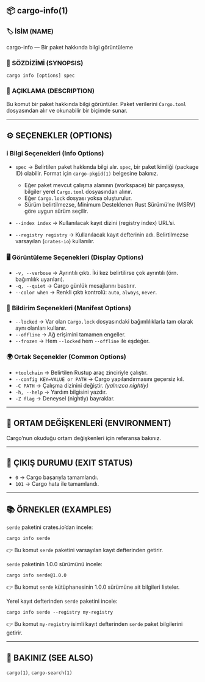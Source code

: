 ## 📦 cargo-info(1)

### 🏷️ İSİM (NAME)

cargo-info — Bir paket hakkında bilgi görüntüleme

### 📌 SÖZDİZİMİ (SYNOPSIS)

```
cargo info [options] spec
```

### 📝 AÇIKLAMA (DESCRIPTION)

Bu komut bir paket hakkında bilgi görüntüler. Paket verilerini `Cargo.toml` dosyasından alır ve okunabilir bir biçimde sunar.

---

## ⚙️ SEÇENEKLER (OPTIONS)

### ℹ️ Bilgi Seçenekleri (Info Options)

* `spec` → Belirtilen paket hakkında bilgi alır. `spec`, bir paket kimliği (package ID) olabilir. Format için `cargo-pkgid(1)` belgesine bakınız.

  * Eğer paket mevcut çalışma alanının (workspace) bir parçasıysa, bilgiler yerel `Cargo.toml` dosyasından alınır.
  * Eğer `Cargo.lock` dosyası yoksa oluşturulur.
  * Sürüm belirtilmezse, Minimum Desteklenen Rust Sürümü’ne (MSRV) göre uygun sürüm seçilir.

* `--index index` → Kullanılacak kayıt dizini (registry index) URL’si.

* `--registry registry` → Kullanılacak kayıt defterinin adı. Belirtilmezse varsayılan (`crates-io`) kullanılır.

### 🖥️ Görüntüleme Seçenekleri (Display Options)

* `-v, --verbose` → Ayrıntılı çıktı. İki kez belirtilirse çok ayrıntılı (örn. bağımlılık uyarıları).
* `-q, --quiet` → Cargo günlük mesajlarını bastırır.
* `--color when` → Renkli çıktı kontrolü: `auto`, `always`, `never`.

### 📂 Bildirim Seçenekleri (Manifest Options)

* `--locked` → Var olan `Cargo.lock` dosyasındaki bağımlılıklarla tam olarak aynı olanları kullanır.
* `--offline` → Ağ erişimini tamamen engeller.
* `--frozen` → Hem `--locked` hem `--offline` ile eşdeğer.

### 🌍 Ortak Seçenekler (Common Options)

* `+toolchain` → Belirtilen Rustup araç zinciriyle çalıştır.
* `--config KEY=VALUE or PATH` → Cargo yapılandırmasını geçersiz kıl.
* `-C PATH` → Çalışma dizinini değiştir. *(yalnızca nightly)*
* `-h, --help` → Yardım bilgisini yazdır.
* `-Z flag` → Deneysel (nightly) bayraklar.

---

## 🌱 ORTAM DEĞİŞKENLERİ (ENVIRONMENT)

Cargo’nun okuduğu ortam değişkenleri için referansa bakınız.

---

## 🚦 ÇIKIŞ DURUMU (EXIT STATUS)

* `0` → Cargo başarıyla tamamlandı.
* `101` → Cargo hata ile tamamlandı.

---

## 📚 ÖRNEKLER (EXAMPLES)

`serde` paketini crates.io’dan incele:

```
cargo info serde
```

👉 Bu komut `serde` paketini varsayılan kayıt defterinden getirir.

`serde` paketinin 1.0.0 sürümünü incele:

```
cargo info serde@1.0.0
```

👉 Bu komut `serde` kütüphanesinin 1.0.0 sürümüne ait bilgileri listeler.

Yerel kayıt defterinden `serde` paketini incele:

```
cargo info serde --registry my-registry
```

👉 Bu komut `my-registry` isimli kayıt defterinden `serde` paket bilgilerini getirir.

---

## 🔗 BAKINIZ (SEE ALSO)

`cargo(1)`, `cargo-search(1)`
